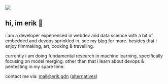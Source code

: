 ![](https://komarev.com/ghpvc/?username=erikgoldenstein&color=blue&label=visitors&style=flat)
## hi, im erik 👋

i am a developer experienced in webdev and data science with a bit of embedded and devops sprinkled in.
see my [blog](https://erik.gdn/blog) for more.
besides that i enjoy filmmaking, art, cooking & travelling.

currently i am doing fundamental research in machine learning, specifically focusing on model merging.
other than that i learn about devops & pentesting in my spare time.

contact me via: mail@erik.gdn ([alternatives](https://erik.gdn/contact))

<!--
**erikgoldenstein/erikgoldenstein** is a ✨ _special_ ✨ repository because its `README.md` (this file) appears on your GitHub profile.

Here are some ideas to get you started:

- 🔭 I’m currently working on ...
- 🌱 I’m currently learning ...
- 👯 I’m looking to collaborate on ...
- 🤔 I’m looking for help with ...
- 💬 Ask me about ...
- 📫 How to reach me: ...
- 😄 Pronouns: ...
- ⚡ Fun fact: ...
-->
